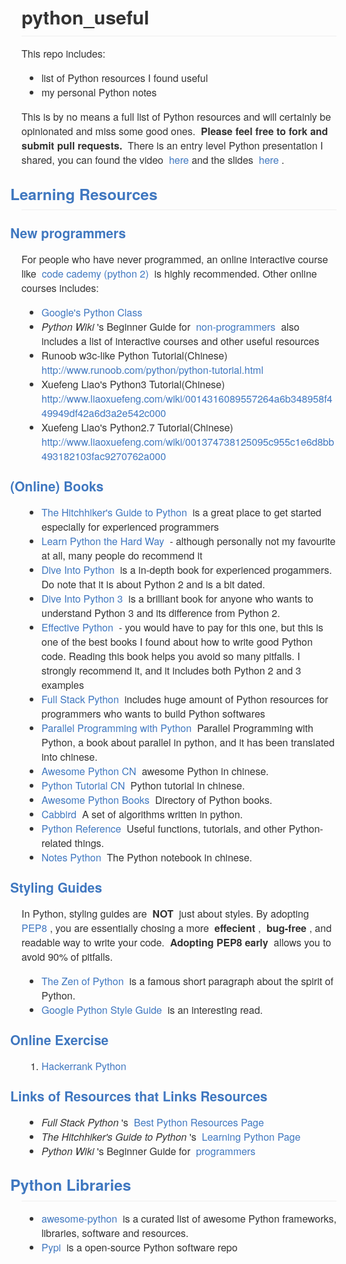 <div>
  <div style="box-sizing: border-box; margin: 0px 0px 16px !important; padding-bottom: 0.3em; border-bottom-width: 1px; border-bottom-style: solid; border-bottom-color: rgb(238, 238, 238); color: rgb(51, 51, 51); font-family: &apos;Helvetica Neue&apos;, Helvetica, &apos;Segoe UI&apos;, Arial, freesans, sans-serif, &apos;Apple Color Emoji&apos;, &apos;Segoe UI Emoji&apos;, &apos;Segoe UI Symbol&apos;; font-style: normal; font-variant: normal; letter-spacing: normal; text-align: start; text-indent: 0px; text-transform: none; white-space: normal; widows: 1; word-spacing: 0px; -webkit-text-stroke-width: 0px; font-weight: bold; font-size: 30px;">
   <div>
    python_useful
   </div>
  </div>
  <p style="box-sizing: border-box; margin-top: 0px; margin-bottom: 16px; color: rgb(51, 51, 51); font-family: &quot;Helvetica Neue&quot;, Helvetica, &quot;Segoe UI&quot;, Arial, freesans, sans-serif, &quot;Apple Color Emoji&quot;, &quot;Segoe UI Emoji&quot;, &quot;Segoe UI Symbol&quot;; font-size: 16px; font-style: normal; font-variant: normal; font-weight: normal; letter-spacing: normal; orphans: auto; text-align: start; text-indent: 0px; text-transform: none; white-space: normal; widows: 1; word-spacing: 0px; -webkit-text-stroke-width: 0px;">
   This repo includes:
  </p>
  <ul style="box-sizing: border-box; padding-left: 2em; margin-top: 0px; margin-bottom: 16px; color: rgb(51, 51, 51); font-family: &quot;Helvetica Neue&quot;, Helvetica, &quot;Segoe UI&quot;, Arial, freesans, sans-serif, &quot;Apple Color Emoji&quot;, &quot;Segoe UI Emoji&quot;, &quot;Segoe UI Symbol&quot;; font-size: 16px; font-style: normal; font-variant: normal; font-weight: normal; letter-spacing: normal; orphans: auto; text-align: start; text-indent: 0px; text-transform: none; white-space: normal; widows: 1; word-spacing: 0px; -webkit-text-stroke-width: 0px;">
   <li style="box-sizing: border-box;">
    list of Python resources I found useful
   </li>
   <li style="box-sizing: border-box;">
    my personal Python notes
   </li>
  </ul>
  <p style="box-sizing: border-box; margin-top: 0px; margin-bottom: 16px; color: rgb(51, 51, 51); font-family: &quot;Helvetica Neue&quot;, Helvetica, &quot;Segoe UI&quot;, Arial, freesans, sans-serif, &quot;Apple Color Emoji&quot;, &quot;Segoe UI Emoji&quot;, &quot;Segoe UI Symbol&quot;; font-size: 16px; font-style: normal; font-variant: normal; font-weight: normal; letter-spacing: normal; orphans: auto; text-align: start; text-indent: 0px; text-transform: none; white-space: normal; widows: 1; word-spacing: 0px; -webkit-text-stroke-width: 0px;">
   This is by no means a full list of Python resources and will certainly be opinionated and miss some good ones.&nbsp;
   <strong style="box-sizing: border-box; font-weight: bolder;">
    Please feel free to fork and submit pull requests.
   </strong>
   &nbsp;There is an entry level Python presentation I shared, you can found the video&nbsp;
   <a href="http://www.bittiger.io/videos/ZHyZrrv7KHKxNkgvZ/2EkqDyjCYc5x8WPfW" style="box-sizing: border-box; color: rgb(64, 120, 192); text-decoration: none; background-color: transparent;">
    here
   </a>
   and the slides&nbsp;
   <a href="https://docs.google.com/presentation/d/1o9cuotNB9qWfOJiG94qDlwZNN1D3kD2SuGgHX6b2_Gg/edit?usp=sharing" style="box-sizing: border-box; color: rgb(64, 120, 192); text-decoration: none; background-color: transparent;">
    here
   </a>
   .
  </p>
  <h2 style="box-sizing: border-box; margin-top: 1em; margin-bottom: 16px; font-size: 1.75em; font-weight: bold; padding-bottom: 0.3em; border-bottom-width: 1px; border-bottom-style: solid; border-bottom-color: rgb(238, 238, 238); color: rgb(51, 51, 51); font-family: &quot;Helvetica Neue&quot;, Helvetica, &quot;Segoe UI&quot;, Arial, freesans, sans-serif, &quot;Apple Color Emoji&quot;, &quot;Segoe UI Emoji&quot;, &quot;Segoe UI Symbol&quot;; font-style: normal; font-variant: normal; letter-spacing: normal; orphans: auto; text-align: start; text-indent: 0px; text-transform: none; white-space: normal; widows: 1; word-spacing: 0px; -webkit-text-stroke-width: 0px;">
   <a href="https://github.com/stonemary/python_resources#learning-resources" style="box-sizing: border-box; color: rgb(64, 120, 192); text-decoration: none; display: inline-block; padding-right: 2px; margin-left: -18px; background-color: transparent;">
    Learning Resources
   </a>
  </h2>
  <h3 style="box-sizing: border-box; margin-top: 1em; margin-bottom: 16px; font-size: 1.5em; font-weight: bold; color: rgb(51, 51, 51); font-family: &quot;Helvetica Neue&quot;, Helvetica, &quot;Segoe UI&quot;, Arial, freesans, sans-serif, &quot;Apple Color Emoji&quot;, &quot;Segoe UI Emoji&quot;, &quot;Segoe UI Symbol&quot;; font-style: normal; font-variant: normal; letter-spacing: normal; orphans: auto; text-align: start; text-indent: 0px; text-transform: none; white-space: normal; widows: 1; word-spacing: 0px; -webkit-text-stroke-width: 0px;">
   <a href="https://github.com/stonemary/python_resources#new-programmers" style="box-sizing: border-box; color: rgb(64, 120, 192); text-decoration: none; display: inline-block; padding-right: 2px; margin-left: -18px; background-color: transparent;">
    New programmers
   </a>
  </h3>
  <p style="box-sizing: border-box; margin-top: 0px; margin-bottom: 16px; color: rgb(51, 51, 51); font-family: &quot;Helvetica Neue&quot;, Helvetica, &quot;Segoe UI&quot;, Arial, freesans, sans-serif, &quot;Apple Color Emoji&quot;, &quot;Segoe UI Emoji&quot;, &quot;Segoe UI Symbol&quot;; font-size: 16px; font-style: normal; font-variant: normal; font-weight: normal; letter-spacing: normal; orphans: auto; text-align: start; text-indent: 0px; text-transform: none; white-space: normal; widows: 1; word-spacing: 0px; -webkit-text-stroke-width: 0px;">
   For people who have never programmed, an online interactive course like&nbsp;
   <a href="https://www.codecademy.com/learn/python" style="box-sizing: border-box; color: rgb(64, 120, 192); text-decoration: none; background-color: transparent;">
    code cademy (python 2)
   </a>
   &nbsp;is highly recommended. Other online courses includes:
  </p>
  <ul style="box-sizing: border-box; padding-left: 2em; margin-top: 0px; margin-bottom: 16px; color: rgb(51, 51, 51); font-family: &quot;Helvetica Neue&quot;, Helvetica, &quot;Segoe UI&quot;, Arial, freesans, sans-serif, &quot;Apple Color Emoji&quot;, &quot;Segoe UI Emoji&quot;, &quot;Segoe UI Symbol&quot;; font-size: 16px; font-style: normal; font-variant: normal; font-weight: normal; letter-spacing: normal; orphans: auto; text-align: start; text-indent: 0px; text-transform: none; white-space: normal; widows: 1; word-spacing: 0px; -webkit-text-stroke-width: 0px;">
   <li style="box-sizing: border-box;">
    <a href="https://developers.google.com/edu/python/" style="box-sizing: border-box; color: rgb(64, 120, 192); text-decoration: none; background-color: transparent;">
     Google&apos;s Python Class
    </a>
   </li>
   <li style="box-sizing: border-box;">
    <em style="box-sizing: border-box;">
     Python Wiki
    </em>
    &apos;s Beginner Guide for&nbsp;
    <a href="https://wiki.python.org/moin/BeginnersGuide/NonProgrammers" style="box-sizing: border-box; color: rgb(64, 120, 192); text-decoration: none; background-color: transparent;">
     non-programmers
    </a>
    &nbsp;also includes a list of interactive courses and other useful resources
   </li>
   <li style="box-sizing: border-box;">
    Runoob w3c-like Python Tutorial(Chinese)&nbsp;
    <a href="http://www.runoob.com/python/python-tutorial.html" style="box-sizing: border-box; color: rgb(64, 120, 192); text-decoration: none; background-color: transparent;">
     http://www.runoob.com/python/python-tutorial.html
    </a>
   </li>
   <li style="box-sizing: border-box;">
    Xuefeng Liao&apos;s Python3 Tutorial(Chinese)
    <a href="http://www.liaoxuefeng.com/wiki/0014316089557264a6b348958f449949df42a6d3a2e542c000" style="box-sizing: border-box; color: rgb(64, 120, 192); text-decoration: none; background-color: transparent;">
     http://www.liaoxuefeng.com/wiki/0014316089557264a6b348958f449949df42a6d3a2e542c000
    </a>
   </li>
   <li style="box-sizing: border-box;">
    Xuefeng Liao&apos;s Python2.7 Tutorial(Chinese)
    <a href="http://www.liaoxuefeng.com/wiki/001374738125095c955c1e6d8bb493182103fac9270762a000" style="box-sizing: border-box; color: rgb(64, 120, 192); text-decoration: none; background-color: transparent;">
     http://www.liaoxuefeng.com/wiki/001374738125095c955c1e6d8bb493182103fac9270762a000
    </a>
   </li>
  </ul>
  <h3 style="box-sizing: border-box; margin-top: 1em; margin-bottom: 16px; font-size: 1.5em; font-weight: bold; color: rgb(51, 51, 51); font-family: &quot;Helvetica Neue&quot;, Helvetica, &quot;Segoe UI&quot;, Arial, freesans, sans-serif, &quot;Apple Color Emoji&quot;, &quot;Segoe UI Emoji&quot;, &quot;Segoe UI Symbol&quot;; font-style: normal; font-variant: normal; letter-spacing: normal; orphans: auto; text-align: start; text-indent: 0px; text-transform: none; white-space: normal; widows: 1; word-spacing: 0px; -webkit-text-stroke-width: 0px;">
   <a href="https://github.com/stonemary/python_resources#online-books" style="box-sizing: border-box; color: rgb(64, 120, 192); text-decoration: none; display: inline-block; padding-right: 2px; margin-left: -18px; background-color: transparent;">
    (Online) Books
   </a>
  </h3>
  <ul style="box-sizing: border-box; padding-left: 2em; margin-top: 0px; margin-bottom: 16px; color: rgb(51, 51, 51); font-family: &quot;Helvetica Neue&quot;, Helvetica, &quot;Segoe UI&quot;, Arial, freesans, sans-serif, &quot;Apple Color Emoji&quot;, &quot;Segoe UI Emoji&quot;, &quot;Segoe UI Symbol&quot;; font-size: 16px; font-style: normal; font-variant: normal; font-weight: normal; letter-spacing: normal; orphans: auto; text-align: start; text-indent: 0px; text-transform: none; white-space: normal; widows: 1; word-spacing: 0px; -webkit-text-stroke-width: 0px;">
   <li style="box-sizing: border-box;">
    <a href="https://github.com/stonemary/python_resources/blob/master/docs.python-guide.org" style="box-sizing: border-box; color: rgb(64, 120, 192); text-decoration: none; background-color: transparent;">
     The Hitchhiker&apos;s Guide to Python
    </a>
    &nbsp;is a great place to get started especially for experienced programmers
   </li>
   <li style="box-sizing: border-box;">
    <a href="http://learnpythonthehardway.org/book/" style="box-sizing: border-box; color: rgb(64, 120, 192); text-decoration: none; background-color: transparent;">
     Learn Python the Hard Way
    </a>
    &nbsp;- although personally not my favourite at all, many people do recommend it
   </li>
   <li style="box-sizing: border-box;">
    <a href="http://www.diveintopython.net/" style="box-sizing: border-box; color: rgb(64, 120, 192); text-decoration: none; background-color: transparent;">
     Dive Into Python
    </a>
    &nbsp;is a in-depth book for experienced progammers. Do note that it is about Python 2 and is a bit dated.
   </li>
   <li style="box-sizing: border-box;">
    <a href="http://www.diveintopython3.net/" style="box-sizing: border-box; color: rgb(64, 120, 192); text-decoration: none; background-color: transparent;">
     Dive Into Python 3
    </a>
    &nbsp;is a brilliant book for anyone who wants to understand Python 3 and its difference from Python 2.
   </li>
   <li style="box-sizing: border-box;">
    <a href="http://www.effectivepython.com/" style="box-sizing: border-box; color: rgb(64, 120, 192); text-decoration: none; background-color: transparent;">
     Effective Python
    </a>
    &nbsp;- you would have to pay for this one, but this is one of the best books I found about how to write good Python code. Reading this book helps you avoid so many pitfalls. I strongly recommend it, and it includes both Python 2 and 3 examples
   </li>
   <li style="box-sizing: border-box;">
    <a href="http://www.fullstackpython.com/" style="box-sizing: border-box; color: rgb(64, 120, 192); text-decoration: none; background-color: transparent;">
     Full Stack Python
    </a>
    &nbsp;includes huge amount of Python resources for programmers who wants to build Python softwares
   </li>
   <li style="box-sizing: border-box;">
    <a href="https://github.com/Voidly/Parallel-Programming-with-Python" style="box-sizing: border-box; color: rgb(64, 120, 192); text-decoration: none; background-color: transparent;">
     Parallel Programming with Python
    </a>
    &nbsp;Parallel Programming with Python, a book about parallel in python, and it has been translated into chinese.
   </li>
   <li style="box-sizing: border-box;">
    <a href="https://github.com/jobbole/awesome-python-cn" style="box-sizing: border-box; color: rgb(64, 120, 192); text-decoration: none; background-color: transparent;">
     Awesome Python CN
    </a>
    &nbsp;awesome Python in chinese.
   </li>
   <li style="box-sizing: border-box;">
    <a href="http://www.pythondoc.com/pythontutorial27/index.html" style="box-sizing: border-box; color: rgb(64, 120, 192); text-decoration: none; background-color: transparent;">
     Python Tutorial CN
    </a>
    &nbsp;Python tutorial in chinese.
   </li>
   <li style="box-sizing: border-box;">
    <a href="https://github.com/Junnplus/awesome-python-books" style="box-sizing: border-box; color: rgb(64, 120, 192); text-decoration: none; background-color: transparent;">
     Awesome Python Books
    </a>
    &nbsp;Directory of Python books.
   </li>
   <li style="box-sizing: border-box;">
    <a href="https://github.com/xsank/cabbird" style="box-sizing: border-box; color: rgb(64, 120, 192); text-decoration: none; background-color: transparent;">
     Cabbird
    </a>
    &nbsp;A set of algorithms written in python.
   </li>
   <li style="box-sizing: border-box;">
    <a href="https://github.com/rasbt/python_reference" style="box-sizing: border-box; color: rgb(64, 120, 192); text-decoration: none; background-color: transparent;">
     Python Reference
    </a>
    &nbsp;Useful functions, tutorials, and other Python-related things.
   </li>
   <li style="box-sizing: border-box;">
    <a href="https://github.com/lijin-THU/notes-python" style="box-sizing: border-box; color: rgb(64, 120, 192); text-decoration: none; background-color: transparent;">
     Notes Python
    </a>
    &nbsp;The Python notebook in chinese.
   </li>
  </ul>
  <h3 style="box-sizing: border-box; margin-top: 1em; margin-bottom: 16px; font-size: 1.5em; font-weight: bold; color: rgb(51, 51, 51); font-family: &quot;Helvetica Neue&quot;, Helvetica, &quot;Segoe UI&quot;, Arial, freesans, sans-serif, &quot;Apple Color Emoji&quot;, &quot;Segoe UI Emoji&quot;, &quot;Segoe UI Symbol&quot;; font-style: normal; font-variant: normal; letter-spacing: normal; orphans: auto; text-align: start; text-indent: 0px; text-transform: none; white-space: normal; widows: 1; word-spacing: 0px; -webkit-text-stroke-width: 0px;">
   <a href="https://github.com/stonemary/python_resources#styling-guides" style="box-sizing: border-box; color: rgb(64, 120, 192); text-decoration: none; display: inline-block; padding-right: 2px; margin-left: -18px; background-color: transparent;">
    Styling Guides
   </a>
  </h3>
  <p style="box-sizing: border-box; margin-top: 0px; margin-bottom: 16px; color: rgb(51, 51, 51); font-family: &quot;Helvetica Neue&quot;, Helvetica, &quot;Segoe UI&quot;, Arial, freesans, sans-serif, &quot;Apple Color Emoji&quot;, &quot;Segoe UI Emoji&quot;, &quot;Segoe UI Symbol&quot;; font-size: 16px; font-style: normal; font-variant: normal; font-weight: normal; letter-spacing: normal; orphans: auto; text-align: start; text-indent: 0px; text-transform: none; white-space: normal; widows: 1; word-spacing: 0px; -webkit-text-stroke-width: 0px;">
   In Python, styling guides are&nbsp;
   <strong style="box-sizing: border-box; font-weight: bolder;">
    NOT
   </strong>
   &nbsp;just about styles. By adopting&nbsp;
   <a href="https://www.python.org/dev/peps/pep-0008/" style="box-sizing: border-box; color: rgb(64, 120, 192); text-decoration: none; background-color: transparent;">
    PEP8
   </a>
   , you are essentially chosing a more&nbsp;
   <strong style="box-sizing: border-box; font-weight: bolder;">
    effecient
   </strong>
   ,&nbsp;
   <strong style="box-sizing: border-box; font-weight: bolder;">
    bug-free
   </strong>
   , and readable way to write your code.&nbsp;
   <strong style="box-sizing: border-box; font-weight: bolder;">
    Adopting PEP8 early
   </strong>
   &nbsp;allows you to avoid 90% of pitfalls.
  </p>
  <ul style="box-sizing: border-box; padding-left: 2em; margin-top: 0px; margin-bottom: 16px; color: rgb(51, 51, 51); font-family: &quot;Helvetica Neue&quot;, Helvetica, &quot;Segoe UI&quot;, Arial, freesans, sans-serif, &quot;Apple Color Emoji&quot;, &quot;Segoe UI Emoji&quot;, &quot;Segoe UI Symbol&quot;; font-size: 16px; font-style: normal; font-variant: normal; font-weight: normal; letter-spacing: normal; orphans: auto; text-align: start; text-indent: 0px; text-transform: none; white-space: normal; widows: 1; word-spacing: 0px; -webkit-text-stroke-width: 0px;">
   <li style="box-sizing: border-box;">
    <a href="https://www.python.org/dev/peps/pep-0020/" style="box-sizing: border-box; color: rgb(64, 120, 192); text-decoration: none; background-color: transparent;">
     The Zen of Python
    </a>
    &nbsp;is a famous short paragraph about the spirit of Python.
   </li>
   <li style="box-sizing: border-box;">
    <a href="https://google.github.io/styleguide/pyguide.html" style="box-sizing: border-box; color: rgb(64, 120, 192); text-decoration: none; background-color: transparent;">
     Google Python Style Guide
    </a>
    &nbsp;is an interesting read.
   </li>
  </ul>
  <h3 style="box-sizing: border-box; margin-top: 1em; margin-bottom: 16px; font-size: 1.5em; font-weight: bold; color: rgb(51, 51, 51); font-family: &quot;Helvetica Neue&quot;, Helvetica, &quot;Segoe UI&quot;, Arial, freesans, sans-serif, &quot;Apple Color Emoji&quot;, &quot;Segoe UI Emoji&quot;, &quot;Segoe UI Symbol&quot;; font-style: normal; font-variant: normal; letter-spacing: normal; orphans: auto; text-align: start; text-indent: 0px; text-transform: none; white-space: normal; widows: 1; word-spacing: 0px; -webkit-text-stroke-width: 0px;">
   <a href="https://github.com/stonemary/python_resources#online-exercise" style="box-sizing: border-box; color: rgb(64, 120, 192); text-decoration: none; display: inline-block; padding-right: 2px; margin-left: -18px; background-color: transparent;">
    Online Exercise
   </a>
  </h3>
  <ol style="box-sizing: border-box; padding-left: 2em; margin-top: 0px; margin-bottom: 16px; color: rgb(51, 51, 51); font-family: &quot;Helvetica Neue&quot;, Helvetica, &quot;Segoe UI&quot;, Arial, freesans, sans-serif, &quot;Apple Color Emoji&quot;, &quot;Segoe UI Emoji&quot;, &quot;Segoe UI Symbol&quot;; font-size: 16px; font-style: normal; font-variant: normal; font-weight: normal; letter-spacing: normal; orphans: auto; text-align: start; text-indent: 0px; text-transform: none; white-space: normal; widows: 1; word-spacing: 0px; -webkit-text-stroke-width: 0px;">
   <li style="box-sizing: border-box;">
    <a href="https://www.hackerrank.com/domains/python" style="box-sizing: border-box; color: rgb(64, 120, 192); text-decoration: none; background-color: transparent;">
     Hackerrank Python
    </a>
   </li>
  </ol>
  <h3 style="box-sizing: border-box; margin-top: 1em; margin-bottom: 16px; font-size: 1.5em; font-weight: bold; color: rgb(51, 51, 51); font-family: &quot;Helvetica Neue&quot;, Helvetica, &quot;Segoe UI&quot;, Arial, freesans, sans-serif, &quot;Apple Color Emoji&quot;, &quot;Segoe UI Emoji&quot;, &quot;Segoe UI Symbol&quot;; font-style: normal; font-variant: normal; letter-spacing: normal; orphans: auto; text-align: start; text-indent: 0px; text-transform: none; white-space: normal; widows: 1; word-spacing: 0px; -webkit-text-stroke-width: 0px;">
   <a href="https://github.com/stonemary/python_resources#links-of-resources-that-links-resources" style="box-sizing: border-box; color: rgb(64, 120, 192); text-decoration: none; display: inline-block; padding-right: 2px; margin-left: -18px; background-color: transparent;">
    Links of Resources that Links Resources
   </a>
  </h3>
  <ul style="box-sizing: border-box; padding-left: 2em; margin-top: 0px; margin-bottom: 16px; color: rgb(51, 51, 51); font-family: &quot;Helvetica Neue&quot;, Helvetica, &quot;Segoe UI&quot;, Arial, freesans, sans-serif, &quot;Apple Color Emoji&quot;, &quot;Segoe UI Emoji&quot;, &quot;Segoe UI Symbol&quot;; font-size: 16px; font-style: normal; font-variant: normal; font-weight: normal; letter-spacing: normal; orphans: auto; text-align: start; text-indent: 0px; text-transform: none; white-space: normal; widows: 1; word-spacing: 0px; -webkit-text-stroke-width: 0px;">
   <li style="box-sizing: border-box;">
    <em style="box-sizing: border-box;">
     Full Stack Python
    </em>
    &apos;s&nbsp;
    <a href="https://www.fullstackpython.com/best-python-resources.html" style="box-sizing: border-box; color: rgb(64, 120, 192); text-decoration: none; background-color: transparent;">
     Best Python Resources Page
    </a>
   </li>
   <li style="box-sizing: border-box;">
    <em style="box-sizing: border-box;">
     The Hitchhiker&apos;s Guide to Python
    </em>
    &apos;s&nbsp;
    <a href="http://docs.python-guide.org/en/latest/intro/learning/" style="box-sizing: border-box; color: rgb(64, 120, 192); text-decoration: none; background-color: transparent;">
     Learning Python Page
    </a>
   </li>
   <li style="box-sizing: border-box;">
    <em style="box-sizing: border-box;">
     Python Wiki
    </em>
    &apos;s Beginner Guide for&nbsp;
    <a href="https://wiki.python.org/moin/BeginnersGuide/Programmers" style="box-sizing: border-box; color: rgb(64, 120, 192); text-decoration: none; background-color: transparent;">
     programmers
    </a>
   </li>
  </ul>
  <h2 style="box-sizing: border-box; margin-top: 1em; margin-bottom: 16px; font-size: 1.75em; font-weight: bold; padding-bottom: 0.3em; border-bottom-width: 1px; border-bottom-style: solid; border-bottom-color: rgb(238, 238, 238); color: rgb(51, 51, 51); font-family: &quot;Helvetica Neue&quot;, Helvetica, &quot;Segoe UI&quot;, Arial, freesans, sans-serif, &quot;Apple Color Emoji&quot;, &quot;Segoe UI Emoji&quot;, &quot;Segoe UI Symbol&quot;; font-style: normal; font-variant: normal; letter-spacing: normal; orphans: auto; text-align: start; text-indent: 0px; text-transform: none; white-space: normal; widows: 1; word-spacing: 0px; -webkit-text-stroke-width: 0px;">
   <a href="https://github.com/stonemary/python_resources#python-libraries" style="box-sizing: border-box; color: rgb(64, 120, 192); text-decoration: none; display: inline-block; padding-right: 2px; margin-left: -18px; background-color: transparent;">
    Python Libraries
   </a>
  </h2>
  <ul style="box-sizing: border-box; padding-left: 2em; margin-top: 0px; margin-bottom: 0px !important; color: rgb(51, 51, 51); font-family: &quot;Helvetica Neue&quot;, Helvetica, &quot;Segoe UI&quot;, Arial, freesans, sans-serif, &quot;Apple Color Emoji&quot;, &quot;Segoe UI Emoji&quot;, &quot;Segoe UI Symbol&quot;; font-size: 16px; font-style: normal; font-variant: normal; font-weight: normal; letter-spacing: normal; orphans: auto; text-align: start; text-indent: 0px; text-transform: none; white-space: normal; widows: 1; word-spacing: 0px; -webkit-text-stroke-width: 0px;">
   <li style="box-sizing: border-box;">
    <a href="https://github.com/vinta/awesome-python" style="box-sizing: border-box; color: rgb(64, 120, 192); text-decoration: none; background-color: transparent;">
     awesome-python
    </a>
    &nbsp;is a curated list of awesome Python frameworks, libraries, software and resources.
   </li>
   <li style="box-sizing: border-box;">
    <a href="https://pypi.python.org/pypi" style="box-sizing: border-box; color: rgb(64, 120, 192); text-decoration: none; background-color: transparent;">
     Pypi
    </a>
    &nbsp;is a open-source Python software repo
   </li>
  </ul>
 </div>
